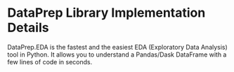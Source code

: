 # DataPrep Library Implementation Details  

DataPrep.EDA is the fastest and the easiest EDA (Exploratory Data Analysis) tool in Python. It allows you to understand a Pandas/Dask DataFrame with a few lines of code in seconds.